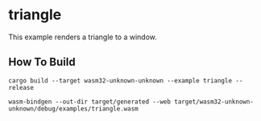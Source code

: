 # triangle

This example renders a triangle to a window.

## How To Build

```
cargo build --target wasm32-unknown-unknown --example triangle --release

wasm-bindgen --out-dir target/generated --web target/wasm32-unknown-unknown/debug/examples/triangle.wasm
```
